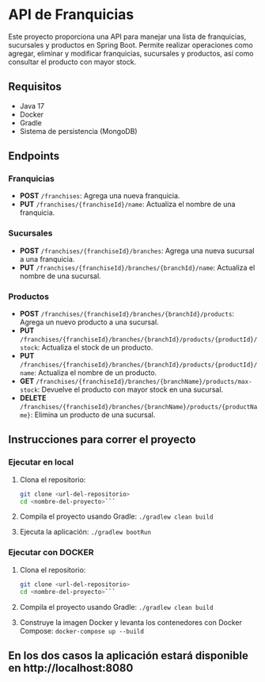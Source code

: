 # API de Franquicias

Este proyecto proporciona una API para manejar una lista de franquicias, sucursales y productos en Spring Boot. Permite realizar operaciones como agregar, eliminar y modificar franquicias, sucursales y productos, así como consultar el producto con mayor stock.

## Requisitos

- Java 17
- Docker
- Gradle
- Sistema de persistencia (MongoDB)

## Endpoints

### Franquicias

- **POST** `/franchises`: Agrega una nueva franquicia.
- **PUT** `/franchises/{franchiseId}/name`: Actualiza el nombre de una franquicia.

### Sucursales

- **POST** `/franchises/{franchiseId}/branches`: Agrega una nueva sucursal a una franquicia.
- **PUT** `/franchises/{franchiseId}/branches/{branchId}/name`: Actualiza el nombre de una sucursal.

### Productos

- **POST** `/franchises/{franchiseId}/branches/{branchId}/products`: Agrega un nuevo producto a una sucursal.
- **PUT** `/franchises/{franchiseId}/branches/{branchId}/products/{productId}/stock`: Actualiza el stock de un producto.
- **PUT** `/franchises/{franchiseId}/branches/{branchId}/products/{productId}/name`: Actualiza el nombre de un producto.
- **GET** `/franchises/{franchiseId}/branches/{branchName}/products/max-stock`: Devuelve el producto con mayor stock en una sucursal.
- **DELETE** `/franchises/{franchiseId}/branches/{branchName}/products/{productName}`: Elimina un producto de una sucursal.

## Instrucciones para correr el proyecto

### Ejecutar en local

1. Clona el repositorio:
   ```bash
   git clone <url-del-repositorio>
   cd <nombre-del-proyecto>```

   
2. Compila el proyecto usando Gradle:
   `./gradlew clean build`
   
3. Ejecuta la aplicación:
	`./gradlew bootRun`
	
### Ejecutar con DOCKER

1. Clona el repositorio:
   ```bash
   git clone <url-del-repositorio>
   cd <nombre-del-proyecto>```

   
2. Compila el proyecto usando Gradle:
   `./gradlew clean build`
   
3. Construye la imagen Docker y levanta los contenedores con Docker Compose:
	`docker-compose up --build`

## En los dos casos la aplicación estará disponible en http://localhost:8080



